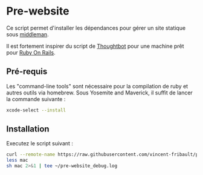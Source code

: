 Pre-website
===========

Ce script permet d'installer les dépendances pour gérer un site statique sous
[middleman](https://middlemanapp.com/).

Il est fortement inspirer du script de
[Thoughtbot](https://github.com/thoughtbot/laptop) pour
une machine prêt pour [Ruby On Rails](http://rubyonrails.org/).

Pré-requis
----------

Les "command-line tools" sont nécessaire pour la compilation de ruby et autres
outils via homebrew.
Sous Yosemite and Maverick, il suffit de lancer la commande suivante :

```sh
xcode-select --install
```

Installation
------------

Executez le script suivant :

```sh
curl --remote-name https://raw.githubusercontent.com/vincent-fribault/pre-website/master/mac
less mac
sh mac 2>&1 | tee ~/pre-website_debug.log
```
